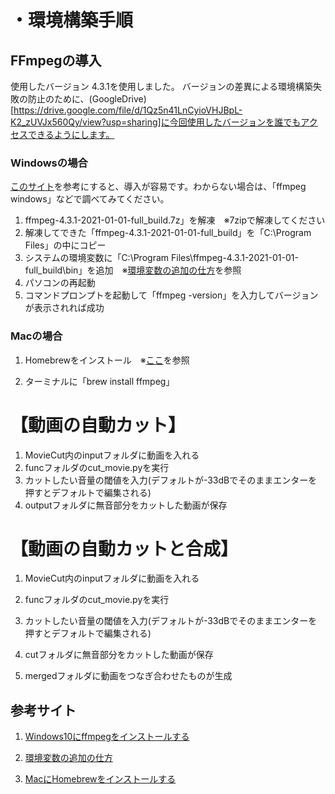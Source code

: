 # ・環境構築手順
## FFmpegの導入
使用したバージョン
4.3.1を使用しました。
バージョンの差異による環境構築失敗の防止のために、(GoogleDrive)[https://drive.google.com/file/d/1Qz5n41LnCyioVHJBpL-K2_zUVJx560Qy/view?usp=sharing]に今回使用したバージョンを誰でもアクセスできるようにします。

### Windowsの場合
[このサイト](https://rikoubou.hatenablog.com/entry/2019/11/07/144533)を参考にすると、導入が容易です。わからない場合は、「ffmpeg windows」などで調べてみてください。

1. ffmpeg-4.3.1-2021-01-01-full_build.7z」を解凍　※7zipで解凍してください
1. 解凍してできた「ffmpeg-4.3.1-2021-01-01-full_build」を「C:\Program Files」の中にコピー
1. システムの環境変数に「C:\Program Files\ffmpeg-4.3.1-2021-01-01-full_build\bin」を追加　※[環境変数の追加の仕方](https://www.atmarkit.co.jp/ait/articles/1805/11/news035.html)を参照
1. パソコンの再起動	
1. コマンドプロンプトを起動して「ffmpeg -version」を入力してバージョンが表示されれば成功
	
### Macの場合
1. Homebrewをインストール　※[ここ](https://codelab.website/mac-homebrew/)を参照
	
1. ターミナルに「brew install ffmpeg」
	


# 【動画の自動カット】

1. MovieCut内のinputフォルダに動画を入れる
2. funcフォルダのcut_movie.pyを実行
3. カットしたい音量の閾値を入力(デフォルトが-33dBでそのままエンターを押すとデフォルトで編集される)
4. outputフォルダに無音部分をカットした動画が保存

# 【動画の自動カットと合成】
1. MovieCut内のinputフォルダに動画を入れる
2. funcフォルダのcut_movie.pyを実行
3. カットしたい音量の閾値を入力(デフォルトが-33dBでそのままエンターを押すとデフォルトで編集される)

4. cutフォルダに無音部分をカットした動画が保存

5. mergedフォルダに動画をつなぎ合わせたものが生成

## 参考サイト
1. [Windows10にffmpegをインストールする](https://rikoubou.hatenablog.com/entry/2019/11/07/144533)
1. [環境変数の追加の仕方](https://www.atmarkit.co.jp/ait/articles/1805/11/news035.html)

1. [MacにHomebrewをインストールする](https://codelab.website/mac-homebrew/)